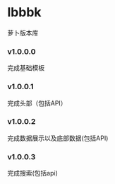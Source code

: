 # lbbbk
萝卜版本库

### v1.0.0.0
完成基础模板

### v1.0.0.1
完成头部（包括API）

### v1.0.0.2
完成数据展示以及底部数据(包括API)

### v1.0.0.3
完成搜索(包括api)